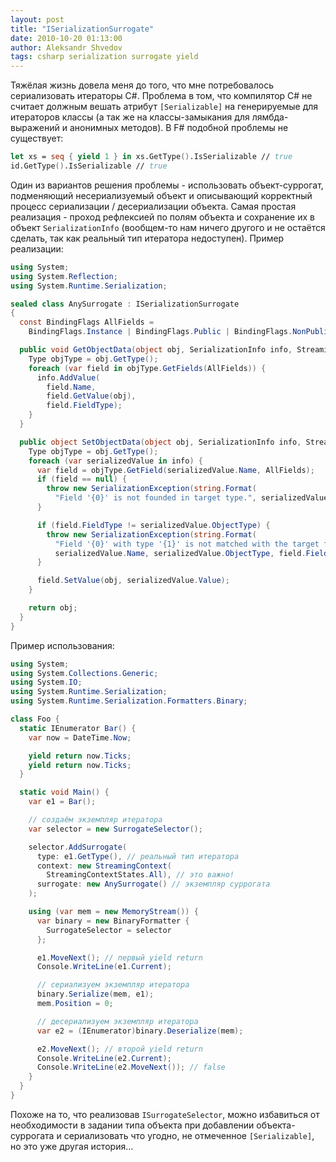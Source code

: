 ```yaml
---
layout: post
title: "ISerializationSurrogate"
date: 2010-10-20 01:13:00
author: Aleksandr Shvedov
tags: csharp serialization surrogate yield
---
```

Тяжёлая жизнь довела меня до того, что мне потребовалось сериализовать итераторы C#. Проблема в том, что компилятор C# не считает должным вешать атрибут `[Serializable]` на генерируемые для итераторов классы (а так же на классы-замыкания для лямбда-выражений и анонимных методов). В F# подобной проблемы не существует:

```fsharp
let xs = seq { yield 1 } in xs.GetType().IsSerializable // true
id.GetType().IsSerializable // true
```

Один из вариантов решения проблемы - использовать объект-суррогат, подменяющий несериализуемый объект и описывающий корректный процесс сериализации / десериализации объекта. Самая простая реализация - проход рефлексией по полям объекта и сохранение их в объект `SerializationInfo` (вообщем-то нам ничего другого и не остаётся сделать, так как реальный тип итератора недоступен). Пример реализации:

```c#
using System;
using System.Reflection;
using System.Runtime.Serialization;

sealed class AnySurrogate : ISerializationSurrogate
{
  const BindingFlags AllFields =
    BindingFlags.Instance | BindingFlags.Public | BindingFlags.NonPublic;

  public void GetObjectData(object obj, SerializationInfo info, StreamingContext context) {
    Type objType = obj.GetType();
    foreach (var field in objType.GetFields(AllFields)) {
      info.AddValue(
        field.Name,
        field.GetValue(obj),
        field.FieldType);
    }
  }

  public object SetObjectData(object obj, SerializationInfo info, StreamingContext context, ISurrogateSelector selector) {
    Type objType = obj.GetType();
    foreach (var serializedValue in info) {
      var field = objType.GetField(serializedValue.Name, AllFields);
      if (field == null) {
        throw new SerializationException(string.Format(
          "Field '{0}' is not founded in target type.", serializedValue.Name));
      }

      if (field.FieldType != serializedValue.ObjectType) {
        throw new SerializationException(string.Format(
          "Field '{0}' with type '{1}' is not matched with the target field type of '{2}'.",
          serializedValue.Name, serializedValue.ObjectType, field.FieldType));
      }

      field.SetValue(obj, serializedValue.Value);
    }

    return obj;
  }
}
```

Пример использования:

```c#
using System;
using System.Collections.Generic;
using System.IO;
using System.Runtime.Serialization;
using System.Runtime.Serialization.Formatters.Binary;

class Foo {
  static IEnumerator Bar() {
    var now = DateTime.Now;

    yield return now.Ticks;
    yield return now.Ticks;
  }

  static void Main() {
    var e1 = Bar();

    // создаём экземпляр итератора
    var selector = new SurrogateSelector();

    selector.AddSurrogate(
      type: e1.GetType(), // реальный тип итератора
      context: new StreamingContext(
        StreamingContextStates.All), // это важно!
      surrogate: new AnySurrogate() // экземпляр суррогата
    );

    using (var mem = new MemoryStream()) {
      var binary = new BinaryFormatter {
        SurrogateSelector = selector
      };

      e1.MoveNext(); // первый yield return
      Console.WriteLine(e1.Current);

      // сериализуем экземпляр итератора
      binary.Serialize(mem, e1);
      mem.Position = 0;

      // десериализуем экземпляр итератора
      var e2 = (IEnumerator)binary.Deserialize(mem);

      e2.MoveNext(); // второй yield return
      Console.WriteLine(e2.Current);
      Console.WriteLine(e2.MoveNext()); // false
    }
  }
}
```

Похоже на то, что реализовав `ISurrogateSelector`, можно избавиться от необходимости в задании типа объекта при добавлении объекта-суррогата и сериализовать что угодно, не отмеченное `[Serializable]`, но это уже другая история…